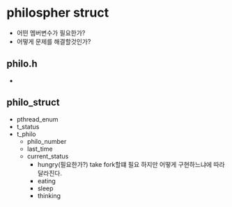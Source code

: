 # philospher struct


- 어떤 멤버변수가 필요한가?
- 어떻게 문제를 해결할것인가?



## philo.h
-

## philo_struct
- pthread_enum
- t_status
- t_philo
	- philo_number
	- last_time
	- current_status
		- hungry(필요한가?)
			take fork할떄 필요
			하지만 어떻게 구현하느냐에 따라 달라진다.
		- eating
		- sleep
		- thinking

